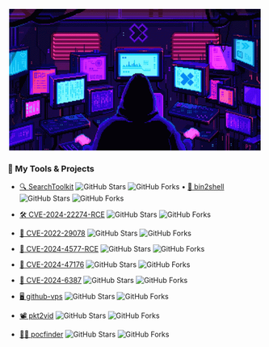 <p align="center">
  <img src="mode.gif" alt="mode">
</p>


### 🔧 My Tools & Projects

- [🔍 SearchToolkit](https://github.com/l0n3m4n/SearchToolkit) ![GitHub Stars](https://img.shields.io/github/stars/l0n3m4n/SearchToolkit?style=social) ![GitHub Forks](https://img.shields.io/github/forks/l0n3m4n/SearchToolkit?style=social)    • [🧬 bin2shell](https://github.com/l0n3m4n/bin2shell) ![GitHub Stars](https://img.shields.io/github/stars/l0n3m4n/bin2shell?style=social) ![GitHub Forks](https://img.shields.io/github/forks/l0n3m4n/bin2shell?style=social)

- [🛠️ CVE-2024-22274-RCE](https://github.com/l0n3m4n/CVE-2024-22274-RCE) ![GitHub Stars](https://img.shields.io/github/stars/l0n3m4n/CVE-2024-22274-RCE?style=social) ![GitHub Forks](https://img.shields.io/github/forks/l0n3m4n/CVE-2024-22274-RCE?style=social)
  
- [🚨 CVE-2022-29078](https://github.com/l0n3m4n/CVE-2022-29078) ![GitHub Stars](https://img.shields.io/github/stars/l0n3m4n/CVE-2022-29078?style=social) ![GitHub Forks](https://img.shields.io/github/forks/l0n3m4n/CVE-2022-29078?style=social)

- [🚨 CVE-2024-4577-RCE](https://github.com/l0n3m4n/CVE-2024-4577-RCE) ![GitHub Stars](https://img.shields.io/github/stars/l0n3m4n/CVE-2024-4577-RCE?style=social) ![GitHub Forks](https://img.shields.io/github/forks/l0n3m4n/CVE-2024-4577-RCE?style=social)

- [🚨 CVE-2024-47176](https://github.com/l0n3m4n/CVE-2024-47176) ![GitHub Stars](https://img.shields.io/github/stars/l0n3m4n/CVE-2024-47176?style=social) ![GitHub Forks](https://img.shields.io/github/forks/l0n3m4n/CVE-2024-47176?style=social)

- [🚨 CVE-2024-6387](https://github.com/l0n3m4n/CVE-2024-6387) ![GitHub Stars](https://img.shields.io/github/stars/l0n3m4n/CVE-2024-6387?style=social) ![GitHub Forks](https://img.shields.io/github/forks/l0n3m4n/CVE-2024-6387?style=social)

- [🖥️ github-vps](https://github.com/l0n3m4n/github-vps) ![GitHub Stars](https://img.shields.io/github/stars/l0n3m4n/github-vps?style=social) ![GitHub Forks](https://img.shields.io/github/forks/l0n3m4n/github-vps?style=social)

- [📽️ pkt2vid](https://github.com/l0n3m4n/pkt2vid) ![GitHub Stars](https://img.shields.io/github/stars/l0n3m4n/pkt2vid?style=social) ![GitHub Forks](https://img.shields.io/github/forks/l0n3m4n/pkt2vid?style=social)

- [🕵️‍♂️ pocfinder](https://github.com/l0n3m4n/pocfinder) ![GitHub Stars](https://img.shields.io/github/stars/l0n3m4n/pocfinder?style=social) ![GitHub Forks](https://img.shields.io/github/forks/l0n3m4n/pocfinder?style=social)
